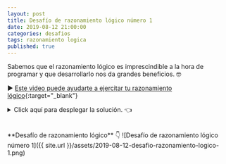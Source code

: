```yaml
---
layout: post
title: Desafío de razonamiento lógico número 1
date: 2019-08-12 21:00:00
categories: desafios
tags: razonamiento logica
published: true
---
```


Sabemos que el razonamiento lógico es imprescindible a la hora de programar y que desarrollarlo nos da grandes beneficios. 🤓

▶️ [Este video puede ayudarte a ejercitar tu razonamiento lógico](https://youtu.be/wv1VFXgZbV0){:target="_blank"}

<details><summary>Click aquí para desplegar la solución. 👈</summary>
<div markdown="1">![Solución al desafío]({{ site.url }}/assets/2019-08-12-desafio-razonamiento-logico-1-solucion.png)
  </div></details>

<br />
<br />
**Desafío de razonamiento lógico** 👇
![Desafío de razonamiento lógico número 1]({{ site.url }}/assets/2019-08-12-desafio-razonamiento-logico-1.png)
